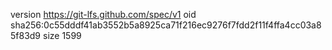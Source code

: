 version https://git-lfs.github.com/spec/v1
oid sha256:0c55dddf41ab3552b5a8925ca71f216ec9276f7fdd2f11f4ffa4cc03a85f83d9
size 1599

